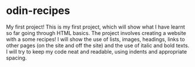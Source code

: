 # odin-recipes
My first project!
This is my first project, which will show what I have learnt so far going through HTML basics. The project involves creating a website with a some recipes!
I will show the use of lists, images, headings, links to other pages (on the site and off the site) and the use of italic and bold texts.
I will try to keep my code neat and readable, using indents and appropriate spacing.